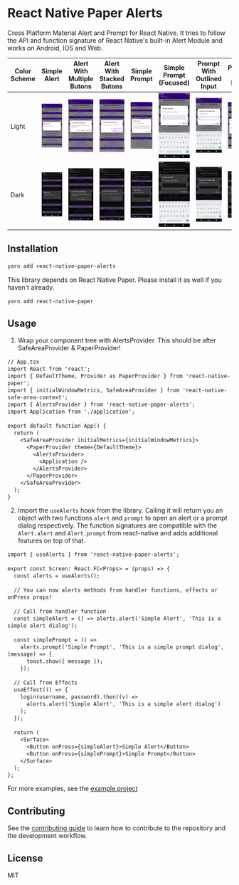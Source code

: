 # React Native Paper Alerts

Cross Platform Material Alert and Prompt for React Native. It tries to follow the API and function signature of React Native's built-in Alert Module and works on Android, IOS and Web.

| Color Scheme | Simple Alert                          | Alert With Multiple Butons            | Alert With Stacked Butons             | Simple Prompt                         | Simple Prompt (Focused)               | Prompt With Outlined Input            | Prompt With Label                     | Prompt With Label (Focused)           | Login Prompt                          |
| ------------ | ------------------------------------- | ------------------------------------- | ------------------------------------- | ------------------------------------- | ------------------------------------- | ------------------------------------- | ------------------------------------- | ------------------------------------- | ------------------------------------- |
| Light        | ![SC](/screenshots/sc1.png?raw=true)  | ![SC](/screenshots/sc2.png?raw=true)  | ![SC](/screenshots/sc3.png?raw=true)  | ![SC](/screenshots/sc4.png?raw=true)  | ![SC](/screenshots/sc5.png?raw=true)  | ![SC](/screenshots/sc6.png?raw=true)  | ![SC](/screenshots/sc7.png?raw=true)  | ![SC](/screenshots/sc8.png?raw=true)  | ![SC](/screenshots/sc9.png?raw=true)  |
| Dark         | ![SC](/screenshots/sc10.png?raw=true) | ![SC](/screenshots/sc11.png?raw=true) | ![SC](/screenshots/sc12.png?raw=true) | ![SC](/screenshots/sc13.png?raw=true) | ![SC](/screenshots/sc14.png?raw=true) | ![SC](/screenshots/sc15.png?raw=true) | ![SC](/screenshots/sc16.png?raw=true) | ![SC](/screenshots/sc17.png?raw=true) | ![SC](/screenshots/sc18.png?raw=true) |

## Installation

```sh
yarn add react-native-paper-alerts
```

This library depends on React Native Paper. Please install it as well if you haven't already.

```sh
yarn add react-native-paper
```

## Usage

1. Wrap your component tree with AlertsProvider. This should be after SafeAreaProvider & PaperProvider!

```tsx
// App.tsx
import React from 'react';
import { DefaultTheme, Provider as PaperProvider } from 'react-native-paper';
import { initialWindowMetrics, SafeAreaProvider } from 'react-native-safe-area-context';
import { AlertsProvider } from 'react-native-paper-alerts';
import Application from './application';

export default function App() {
  return (
    <SafeAreaProvider initialMetrics={initialWindowMetrics}>
      <PaperProvider theme={DefaultTheme}>
        <AlertsProvider>
          <Application />
        </AlertsProvider>
      </PaperProvider>
    </SafeAreaProvider>
  );
}
```

2. Import the `useAlerts` hook from the library. Calling it will return you an object with two functions `alert` and `prompt` to open an alert or a prompt dialog respectively. The function signatures are compatible with the `Alert.alert` and `Alert.prompt` from react-native and adds additional features on top of that.

```tsx
import { useAlerts } from 'react-native-paper-alerts';

export const Screen: React.FC<Props> = (props) => {
  const alerts = useAlerts();

  // You can now alerts methods from handler functions, effects or onPress props!

  // Call from handler function
  const simpleAlert = () => alerts.alert('Simple Alert', 'This is a simple alert dialog');

  const simplePrompt = () =>
    alerts.prompt('Simple Prompt', 'This is a simple prompt dialog', (message) => {
      toast.show({ message });
    });

  // Call from Effects
  useEffect(() => {
    login(username, password).then((v) =>
      alerts.alert('Simple Alert', 'This is a simple alert dialog')
    );
  });

  return (
    <Surface>
      <Button onPress={simpleAlert}>Simple Alert</Button>
      <Button onPress={simplePrompt}>Simple Prompt</Button>
    </Surface>
  );
};
```

For more examples, see the [example project](example/src/screens/welcome.tsx)

## Contributing

See the [contributing guide](CONTRIBUTING.md) to learn how to contribute to the repository and the development workflow.

## License

MIT
